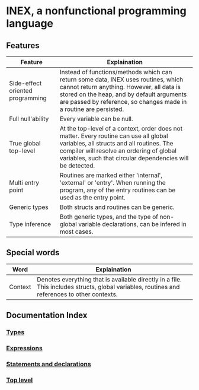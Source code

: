 # INEX, a nonfunctional programming language

## Features
| Feature | Explaination |
| --- | --- |
| Side-effect oriented programming | Instead of functions/methods which can return some data, INEX uses routines, which cannot return anything. However, all data is stored on the heap, and by default arguments are passed by reference, so changes made in a routine are persisted. |
| Full null'ability | Every variable can be null.  |
| True global top-level | At the top-level of a context, order does not matter. Every routine can use all global variables, all structs and all routines. The compiler will resolve an ordering of global variables, such that circular dependencies will be detected. |
| Multi entry point | Routines are marked either 'internal', 'external' or 'entry'. When running the program, any of the entry routines can be used as the entry point. |
| Generic types | Both structs and routines can be generic. |
| Type inference | Both generic types, and the type of non-global variable declarations, can be infered in most cases.  |


## Special words
| Word | Explaination |
| --- | --- |
| Context | Denotes everything that is available directly in a file. This includes structs, global variables, routines and references to other contexts.


## Documentation Index
### [Types](./documentation/Types.md)
### [Expressions](./documentation/Expressions.md)
### [Statements and declarations](./documentation/StatementsAndDeclarations.md)
### [Top level](./documentation/Toplevel.md)